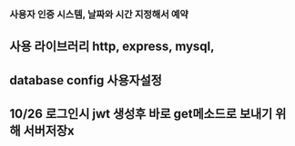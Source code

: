 ### 사용자 인증 시스템, 날짜와 시간 지정해서 예약

## 사용 라이브러리 http, express, mysql,

## database config 사용자설정

## 10/26 로그인시 jwt 생성후 바로 get메소드로 보내기 위해 서버저장x

